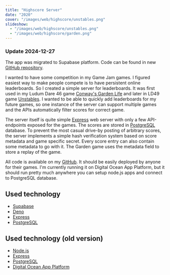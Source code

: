 ```yaml
---
title: "Highscore Server"
date: "2020"
cover: "/images/web/highscore/unstables.png"
slideshow:
  - "/images/web/highscore/unstables.png"
  - "/images/web/highscore/garden.png"
---
```


### Update 2024-12-27

The app was migrated to Supabase platform. Code can be found in new [GitHub repository](https://github.com/joonamo/highscore-supabase).

I wanted to have some competition in my Game Jam games. I figured easiest way to make people compete is to have persistent online leaderboards. So I created a simple server for leaderboards. It was first used in my Ludum Dare 46 game [Conway's Garden Life](/games/garden) and later in LD49 game [Unstables](/games/unstables). I wanted to be able to quickly add leaderboards for my future games, so one instance of the server can support multiple games and the APIs automatically filter scores for correct game. 

The server itself is quite simple [Express](https://expressjs.com/) web server with only a few API-endpoints exposed for the games. The scores are stored in [PostgreSQL](https://www.postgresql.org/) database. To prevent the most casual drive-by posting of arbitrary scores, the server implements a simple hash verification system based on score metadata and game specific secret. Every score entry can also contain some metadata to go with it. The Garden game uses the metadata field to store a replay of the game.

All code is available on my [GitHub](https://github.com/joonamo/highscore). It should be easily deployed by anyone for their games. I'm currently running it on Digital Ocean App Platform, but it should run pretty much anywhere you can setup node.js apps and connect to PostgreSQL database.

## Used technology
- [Supabase](https://supabase.com/)
- [Deno](https://deno.com/)
- [Express](https://expressjs.com/)
- [PostgreSQL](https://www.postgresql.org/)

## Used technology (old version)
- [Node.js](https://nodejs.org/)
- [Express](https://expressjs.com/)
- [PostgreSQL](https://www.postgresql.org/)
- [Digital Ocean App Platform](https://try.digitalocean.com/app-platform)
